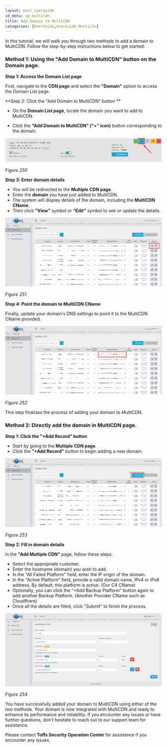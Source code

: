 ```yaml
---
layout: post_userguide
id_menu: ug_multicdn
title: Add Domain to MultiCDN
categories: [UserGuide,UserGuide_MultiCdn]
---
```


In this tutorial, we will walk you through two methods to add a domain to MultiCDN. Follow the step-by-step instructions below to get started:

### Method 1: Using the "Add Domain to MultiCDN" button on the Domain page.

**Step 1: Access the Domain List page**

First, navigate to the **CDN page** and select the **"Domain"** option to access the Domain List page.

**Step 2: Click the "Add Domain to MultiCDN" button
**
- On the **Domain List page**, locate the domain you want to add to MultiCDN.

- Click the **"Add Domain to MultiCDN"  (“+” icon)** button corresponding to the domain.

![800](/public/assets/images/userguide/multicdn/250.png)

*Figure 250*

**Step 3: Enter domain details**

- You will be redirected to the **Multiple CDN page**.
- Enter the **domain** you have just added to MultiCDN.
- The system will display details of the domain, including the **MultiCDN CName**.
- Then click **“View”** symbol or **“Edit”** symbol to see or update the details.

![800](/public/assets/images/userguide/multicdn/251.png)

*Figure 251*

**Step 4: Point the domain to MultiCDN CName**

Finally, update your domain's DNS settings to point it to the MultiCDN CName provided.

![800](/public/assets/images/userguide/multicdn/252.png)

*Figure 252*

This step finalizes the process of adding your domain to MultiCDN.



### Method 2: Directly add the domain in MultiCDN page.

**Step 1: Click the "+Add Record" button**

- Start by going to the **Multiple CDN page**.
- Click the **"+Add Record"** button to begin adding a new domain.

![800](/public/assets/images/userguide/multicdn/253.png)

*Figure 253*

**Step 2: Fill in domain details**

In the **"Add Multiple CDN"** page, follow these steps:

- Select the appropriate customer.
- Enter the hostname (domain) you wish to add.
- In the "All Failed Platform" field, enter the IP origin of the domain.
- In the "Active Platform" field, provide a valid domain name, IPv4 or IPv6 		address. By default, this platform is active. (Our C4 CName)
- Optionally, you can click the "+Add Backup Platform" button again to add 	another Backup Platform. (Another Provider CName such as Cloudflrare)
- Once all the details are filled, click "Submit" to finish the process.
	
![800](/public/assets/images/userguide/multicdn/254.png)

*Figure 254*

You have successfully added your domain to MultiCDN using either of the two methods. Your domain is now integrated with MultiCDN and ready to enhance its performance and reliability. If you encounter any issues or have further questions, don't hesitate to reach out to our support team for assistance.



Please contact **Toffs Security Operation Center** for assistance if you encounter any issues.